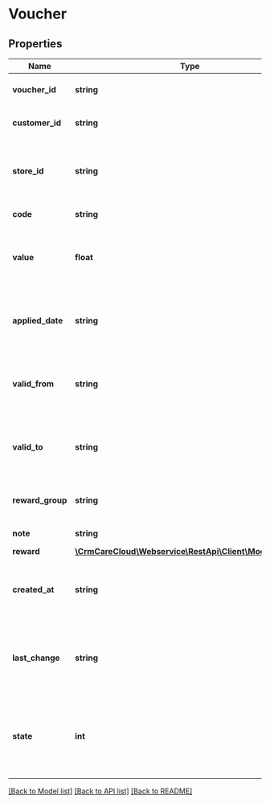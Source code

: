 # Voucher

## Properties
Name | Type | Description | Notes
------------ | ------------- | ------------- | -------------
**voucher_id** | **string** | The unique ID of the voucher. | [optional] 
**customer_id** | **string** | The unique ID of the customer. | 
**store_id** | **string** | The unique ID of the store where voucher was applied. | [optional] 
**code** | **string** | Code of the voucher. | [optional] 
**value** | **float** | Value of the voucher when applied by the purchase. | [optional] 
**applied_date** | **string** | Voucher application date. *(YYYY-MM-DD HH:MM:SS)* | [optional] 
**valid_from** | **string** | Date from the voucher is valid. *(YYYY-MM-DD HH:MM:SS)* | [optional] 
**valid_to** | **string** | Date to the voucher is valid. *(YYYY-MM-DD HH:MM:SS)* | [optional] 
**reward_group** | **string** | The unique ID of the reward group. | [optional] 
**note** | **string** | Voucher&#x27;s note. | [optional] 
**reward** | [**\CrmCareCloud\Webservice\RestApi\Client\Model\Reward**](Reward.md) |  | [optional] 
**created_at** | **string** | Date of the voucher creation. *(YYYY-MM-DD HH:MM:SS)* | [optional] 
**last_change** | **string** | Date and time of the last change. *(YYYY-MM-DD HH:MM:SS)* | [optional] 
**state** | **int** | State of the voucher. *Possible values are: 0 - deleted / 1 - active / 2 - non active* | [optional] 

[[Back to Model list]](../../README.md#documentation-for-models) [[Back to API list]](../../README.md#documentation-for-api-endpoints) [[Back to README]](../../README.md)

